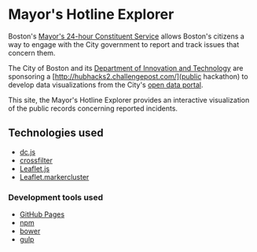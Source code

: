 # Mayor's Hotline Explorer

Boston's [Mayor's 24-hour Constituent Service](http://www.cityofboston.gov/mayor/24/) allows Boston's citizens a way to engage with the City government to report and track issues that concern them.

The City of Boston and its [Department of Innovation and Technology](http://www.cityofboston.gov/DoIT/) are sponsoring a [http://hubhacks2.challengepost.com/](public hackathon) to develop data visualizations from the City's [open data portal](https://data.cityofboston.gov/).

This site, the Mayor's Hotline Explorer provides an interactive visualization of the public records concerning reported incidents.

## Technologies used
* [dc.js](http://dc-js.github.io/dc.js/)
* [crossfilter](http://square.github.io/crossfilter/)
* [Leaflet.js](http://leafletjs.com/)
* [Leaflet.markercluster](https://github.com/Leaflet/Leaflet.markercluster)

### Development tools used
* [GitHub Pages](https://pages.github.com/)
* [npm](https://www.npmjs.com/)
* [bower](http://bower.io/)
* [gulp](http://gulpjs.com/)
